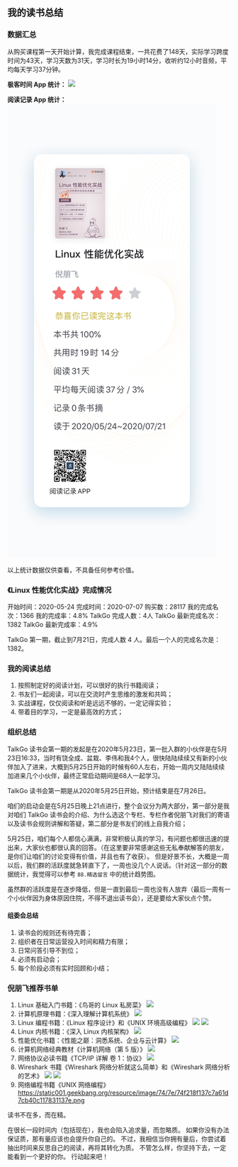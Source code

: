 ## 我的读书总结

### 数据汇总

从购买课程第一天开始计算，我完成课程结束，一共花费了148天，实际学习跨度时间为43天，学习天数为31天，学习时长为19小时14分，收听约12小时音频，平均每天学习37分钟。

**极客时间 App 统计：**
![](https://static001.geekbang.org/resource/image/f2/e5/f293c969a147c3ad7753b312205962e5.jpg)

**阅读记录 App 统计：**
![](https://raw.githubusercontent.com/yangwenmai/learning-growth/master/assets/images/read_linux_performance_book.jpg)

以上统计数据仅供查看，不具备任何参考价值。

### 《Linux 性能优化实战》完成情况

开始时间：2020-05-24
完成时间：2020-07-07
购买数：28117
我的完成名次：1366
我的完成率：4.8%
TalkGo 完成人数：4人
TalkGo 最新完成名次：1382
TalkGo 最新完成率：4.9%

TalkGo 第一期，截止到7月21日，完成人数 4 人。最后一个人的完成名次是：1382。

### 我的阅读总结

1. 按照制定好的阅读计划，可以很好的执行书籍阅读；
2. 书友们一起阅读，可以在交流时产生思维的激发和共鸣；
3. 实战课程，仅仅阅读和听是远远不够的，一定记得实验；
4. 带着目的学习，一定是最高效的方式；

### 组织总结

TalkGo 读书会第一期的发起是在2020年5月23日，第一批入群的小伙伴是在5月23日16:33，当时有饶全成、盆栽、李伟和我4个人，很快陆陆续续又有新的小伙伴加入了进来，大概到5月25日开始的时候有60人左右，开始一周内又陆陆续续加进来几个小伙伴，最终正常启动期间是68人一起学习。

TalkGo 读书会第一期是从2020年5月25日开始，预计结束是在7月26日。

咱们的启动会是在5月25日晚上21点进行，整个会议分为两大部分，第一部分是我对咱们 TalkGo 读书会的介绍、为什么选这个专栏、专栏作者倪朋飞对我们的寄语以及读书会规则讲解和答疑，第二部分是书友们的线上自我介绍；

5月25日，咱们每个人都信心满满，非常积极认真的学习，有问题也都很迅速的提出来，大家伙也都很认真的回答。（在这里要非常感谢这些无私奉献解答的朋友，是你们让咱们的讨论变得有价值，并且也有了收获）。
但是好景不长，大概是一周以后，我们群的活跃度就急转直下了，一周也没几个人说话。（针对这一部分的数据统计，我觉得可以参考 `88.精选留言` 中的统计趋势图。

虽然群的活跃度是在逐步降低，但是一直到最后一周也没有人放弃（最后一周有一个小伙伴因为身体原因住院，不得不退出读书会），还是要给大家伙点个赞。

#### 组委会总结

1. 读书会的规则还有待完善；
2. 组织者在日常运营投入时间和精力有限；
3. 日常问答引导不到位；
4. 必须有启动会；
5. 每个阶段必须有实时回顾和小结；

### 倪朋飞推荐书单

1. Linux 基础入门书籍：《鸟哥的 Linux 私房菜》
![](https://static001.geekbang.org/resource/image/8e/b4/8e3b114e11f6f5195e176290e4aa6eb4.png)
2. 计算机原理书籍：《深入理解计算机系统》
![](https://static001.geekbang.org/resource/image/6b/07/6b0cadb6858c3e00885e829d0910b207.png)
3. Linux 编程书籍：《Linux 程序设计》和《UNIX 环境高级编程》
![](https://static001.geekbang.org/resource/image/1f/e7/1fe3cc0a1d0772282be0047dbfd67fe7.png)
![](https://static001.geekbang.org/resource/image/86/90/86ac9cfbba6a255c3592de13950be190.png)
4. Linux 内核书籍：《深入 Linux 内核架构》
![](https://static001.geekbang.org/resource/image/e1/5e/e1ed53283b51ed81a96b9c9d2e72d65e.png)
5. 性能优化书籍：《性能之巅：洞悉系统、企业与云计算》
![](https://static001.geekbang.org/resource/image/5b/55/5b8392e187c770b796c445ded4819655.png)
6. 计算机网络经典教材《计算机网络（第 5 版）》
![](https://static001.geekbang.org/resource/image/ce/36/cef3bf15fa095140d499ba56fe4f2e36.png)
7. 网络协议必读书籍《TCP/IP 详解 卷 1：协议》
![](https://static001.geekbang.org/resource/image/07/56/07732b5c083e68874e0796a6ba708f56.png)
8. Wireshark 书籍《Wireshark 网络分析就这么简单》和《Wireshark 网络分析的艺术》
![](https://static001.geekbang.org/resource/image/fe/79/feaf5c9f1b5dd8c4a1546344c67e3979.png)
![](https://static001.geekbang.org/resource/image/27/f6/278f19c944ae955de49575bca3fde0f6.png)
9. 网络编程书籍《UNIX 网络编程》
https://static001.geekbang.org/resource/image/74/7e/74f218f137c7a61d7cb40c117831137e.png

读书不在多，而在精。

在很长一段时间内（包括现在），我也会陷入追求量，而忽略质。
如果你没有办法保证质，那有量应该也会提升你自己的。
不过，我相信当你拥有量后，你尝试着抽出时间来反思自己的阅读，再将其转化为质。
不管怎么样，你坚持下去，一定能看到一个更好的你。
行动起来吧！
